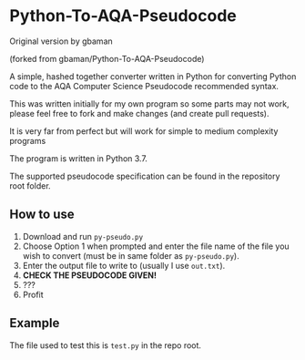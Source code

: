 # Python-To-AQA-Pseudocode

Original version by gbaman

(forked from gbaman/Python-To-AQA-Pseudocode)

A simple, hashed together converter written in Python for converting Python code to the AQA Computer Science Pseudocode recommended syntax.

This was written initially for my own program so some parts may not work, please feel free to fork and make changes (and create pull requests).

It is very far from perfect but will work for simple to medium complexity programs   

The program is written in Python 3.7.

The supported pseudocode specification can be found in the repository root folder.


## How to use

1. Download and run `py-pseudo.py`
2. Choose Option 1 when prompted and enter the file name of the file you wish to convert (must be in same folder as `py-pseudo.py`).
3. Enter the output file to write to (usually I use `out.txt`).
4. **CHECK THE PSEUDOCODE GIVEN!**
5. ???
6. Profit

## Example

The file used to test this is `test.py` in the repo root.
